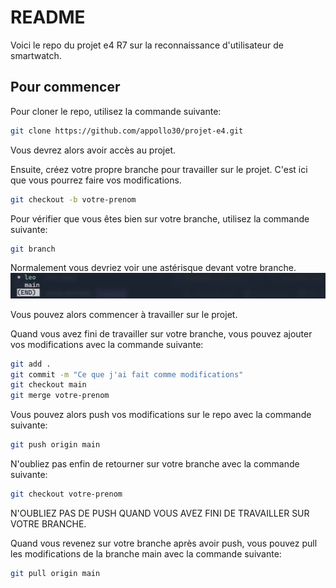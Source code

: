 # README

Voici le repo du projet e4 R7 sur la reconnaissance d'utilisateur de smartwatch. 

## Pour commencer

Pour cloner le repo, utilisez la commande suivante:

```bash
git clone https://github.com/appollo30/projet-e4.git
````

Vous devrez alors avoir accès au projet.

Ensuite, créez votre propre branche pour travailler sur le projet. C'est ici que vous pourrez faire vos modifications.

```bash
git checkout -b votre-prenom
```

Pour vérifier que vous êtes bien sur votre branche, utilisez la commande suivante:

```bash
git branch
```

Normalement vous devriez voir une astérisque devant votre branche.
![alt text](image.png)

Vous pouvez alors commencer à travailler sur le projet.

Quand vous avez fini de travailler sur votre branche, vous pouvez ajouter vos modifications avec la commande suivante:

```bash
git add .
git commit -m "Ce que j'ai fait comme modifications"
git checkout main
git merge votre-prenom
```

Vous pouvez alors push vos modifications sur le repo avec la commande suivante:

```bash
git push origin main
```

N'oubliez pas enfin de retourner sur votre branche avec la commande suivante:

```bash
git checkout votre-prenom
```

N'OUBLIEZ PAS DE PUSH QUAND VOUS AVEZ FINI DE TRAVAILLER SUR VOTRE BRANCHE.

Quand vous revenez sur votre branche après avoir push, vous pouvez pull les modifications de la branche main avec la commande suivante:

```bash
git pull origin main
```
